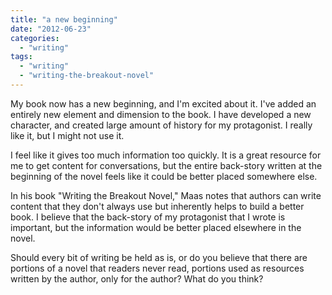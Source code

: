 ```yaml
---
title: "a new beginning"
date: "2012-06-23"
categories: 
  - "writing"
tags: 
  - "writing"
  - "writing-the-breakout-novel"
---
```


My book now has a new beginning, and I'm excited about it. I've added an entirely new element and dimension to the book. I have developed a new character, and created large amount of history for my protagonist. I really like it, but I might not use it.

I feel like it gives too much information too quickly. It is a great resource for me to get content for conversations, but the entire back-story written at the beginning of the novel feels like it could be better placed somewhere else.

In his book "Writing the Breakout Novel," Maas notes that authors can write content that they don't always use but inherently helps to build a better book. I believe that the back-story of my protagonist that I wrote is important, but the information would be better placed elsewhere in the novel.

Should every bit of writing be held as is, or do you believe that there are portions of a novel that readers never read, portions used as resources written by the author, only for the author? What do you think?

